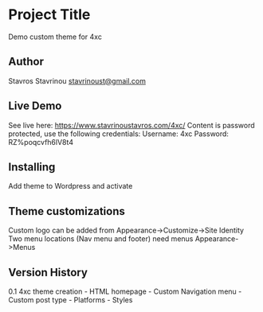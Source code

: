 # Project Title

Demo custom theme for 4xc

## Author

Stavros Stavrinou
stavrinoust@gmail.com

## Live Demo

See live here: https://www.stavrinoustavros.com/4xc/
Content is password protected, use the following credentials:
Username: 4xc
Password: RZ%poqcvfh6lV8t4

## Installing

Add theme to Wordpress and activate

## Theme customizations

Custom logo can be added from Appearance->Customize->Site Identity
Two menu locations (Nav menu and footer) need menus Appearance->Menus

## Version History

 0.1
    4xc theme creation
        -   HTML homepage
        -   Custom Navigation menu
        -   Custom post type - Platforms
        -   Styles
